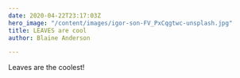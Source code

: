 ```yaml
---
date: 2020-04-22T23:17:03Z
hero_image: "/content/images/igor-son-FV_PxCqgtwc-unsplash.jpg"
title: LEAVES are cool
author: Blaine Anderson

---
```

Leaves are the coolest!